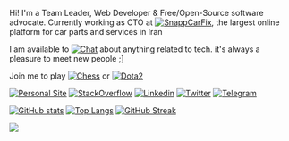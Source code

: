 Hi! I'm a Team Leader, Web Developer & Free/Open-Source software advocate. Currently working as CTO at [![SnappCarFix](https://img.shields.io/badge/-SnappCarFix-427b58?style=flat)](https://snappcarfix.com), the largest online platform for car parts and services in Iran

I am available to [![Chat](https://img.shields.io/badge/-Chat-fbf1c7?style=flat)](mailto:aasmpro@gmail.com) about anything related to tech. it's always a pleasure to meet new people ;]

Join me to play [![Chess](https://img.shields.io/badge/-Chess-79740e?style=flat)](https://www.chess.com/member/aasmpro) or [![Dota2](https://img.shields.io/badge/-Dota2-9d0006?style=flat)](https://steamcommunity.com/id/aasmpro/)

[![Personal Site](https://img.shields.io/badge/-PersonalSite-000000?style=flat&logo=Headspace&logoColor=fbf1c7)](https://abolfazlamiri.ir)
[![StackOverflow](https://img.shields.io/badge/-StackOverflow-af3a03?style=flat&logo=stackoverflow&logoColor=fbf1c7)](https://stackoverflow.com/users/6484831/aasmpro)
[![Linkedin](https://img.shields.io/badge/-LinkedIn-076678?style=flat&logo=Linkedin&logoColor=fbf1c7)](https://www.linkedin.com/in/aasmpro/)
[![Twitter](https://img.shields.io/badge/-Twitter-458588?style=flat&logo=twitter&logoColor=fbf1c7)](https://twitter.com/aasmoro)
[![Telegram](https://img.shields.io/badge/-Telegram-076678?style=flat&logo=telegram&logoColor=fbf1c7)](https://telegram.me/aasmpro/)

[![GitHub stats](https://github-readme-stats.vercel.app/api?username=aasmpro&count_private=true&show_icons=true&include_all_commits=true&hide_title=true&theme=gruvbox&bg_color=000000&border_color=000000&text_color=f9f5d7)](https://github.com/anuraghazra/github-readme-stats)
[![Top Langs](https://github-readme-stats.vercel.app/api/top-langs/?username=aasmpro&layout=compact&langs_count=6&hide=c%23,css,html&hide_title=true&theme=gruvbox&bg_color=000000&border_color=000000&text_color=f9f5d7)](https://github.com/anuraghazra/github-readme-stats)
[![GitHub Streak](https://github-readme-streak-stats.herokuapp.com?user=aasmpro&theme=gruvbox&hide_border=true&date_format=M%20j%5B%2C%20Y%5D&background=000000)](https://git.io/streak-stats)

<!-- for analysis -->
![](https://hit.yhype.me/github/profile?user_id=20414603)
